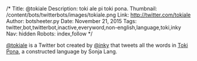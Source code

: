 /*
Title: @tokiale
Description: toki ale pi toki pona.
Thumbnail: /content/bots/twitterbots/images/tokiale.png
Link: http://twitter.com/tokiale
Author: botsheeter.py
Date: November 21, 2015
Tags: twitter,bot,twitterbot,inactive,everyword,non-english,language,toki,inky
Nav: hidden
Robots: index,follow
*/

[@tokiale](https://twitter.com/tokiale) is a Twitter bot created by [@inky](https://twitter.com/inky) that tweets all the words in [Toki Pona](https://en.wikipedia.org/wiki/Toki_Pona), a constructed language by Sonja Lang.

